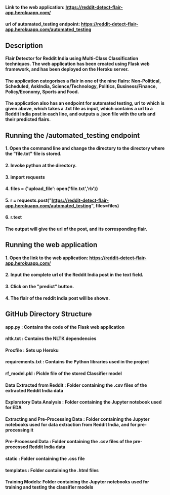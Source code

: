 #### Link to the web application: https://reddit-detect-flair-app.herokuapp.com/
#### url of automated_testing endpoint: https://reddit-detect-flair-app.herokuapp.com/automated_testing

## Description
#### Flair Detector for Reddit India using Multi-Class Classification techniques. The web application has been created using Flask web framework, and has been deployed on the Heroku server.
#### The application categorises a flair in one of the nine flairs: Non-Political, Scheduled, AskIndia, Science/Technology, Politics, Business/Finance, Policy/Economy, Sports and Food.
#### The application also has an endpoint for automated testing, url to which is given above, which takes a .txt file as input, which contains a url to a Reddit India post in each line, and outputs a .json file with the urls and their predicted flairs.

## Running the /automated_testing endpoint
#### 1. Open the command line and change the directory to the directory where the "file.txt" file is stored.
#### 2. Invoke python at the directory.
#### 3. import requests
#### 4. files = {'upload_file': open('file.txt','rb')}
#### 5. r = requests.post("https://reddit-detect-flair-app.herokuapp.com/automated_testing", files=files)
#### 6. r.text
#### The output will give the url of the post, and its corresponding flair.

## Running the web application
#### 1. Open the link to the web application: https://reddit-detect-flair-app.herokuapp.com/
#### 2. Input the complete url of the Reddit India post in the text field.
#### 3. Click on the "predict" button.
#### 4. The flair of the reddit india post will be shown.

## GitHub Directory Structure
#### app.py : Contains the code of the Flask web application
#### nltk.txt : Contains the NLTK dependencies
#### Procfile : Sets up Heroku
#### requirements.txt : Contains the Python libraries used in the project
#### rf_model.pkl : Pickle file of the stored Classifier model
#### Data Extracted from Reddit : Folder containing the .csv files of the extracted Reddit India data
#### Exploratory Data Analysis : Folder containing the Jupyter notebook used for EDA
#### Extracting and Pre-Processing Data : Folder containing the Jupyter notebooks used for data extraction from Reddit India, and for pre-processing it
#### Pre-Processed Data : Folder containing the .csv files of the pre-processed Reddit India data
#### static : Folder containing the .css file
#### templates : Folder containing the .html files
#### Training Models: Folder containing the Jupyter notebooks used for training and testing the classifier models
